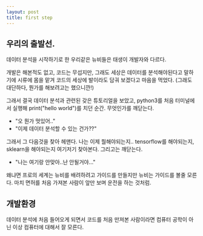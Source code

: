 ```yaml
---
layout: post
title: first step
---
```


## 우리의 출발선.
데이터 분석을 시작하기로 한 우리같은 뉴비들은 태생이 개발자와 다르다.

개발은 해본적도 없고, 코드는 무섭지만, 그래도 세상은 데이터를 분석해야된다고 말하기에 시류에 몸을 맡겨 
코드의 세상에 발이라도 담궈 보겠다고 마음을 먹었다. (그래도 대단하다, 뭔가를 해보려고는 했으니깐!)

그래서 결국 데이터 분석과 관련된 갖은 튜토리얼을 보았고, python3를 처음 터미널에서 실행해 print("hello world")를 치던 순간. 무엇인가를 깨닫는다.

- "오 뭔가 멋있어.."
- "이제 데이터 분석할 수 있는 건가??"

그래서 그 다음것을 찾아 헤맨다. 나는 이제 뭘해야되는지.. tensorflow를 해야되는지, sklearn을 해야되는지 여기저기 찾아본다.
그리고는 깨닫는다. 

- "나는 여기랑 안맞아..난 안될거야..."

왜냐면 프로의 세계는 뉴비를 배려하려고 가이드를 만들지만 뉴비는 가이드를 볼줄 모른다.
마치 면허를 처음 가져본 사람이 앞만 보며 운전을 하는 것처럼.

## 개발환경

데이터 분석에 처음 들어오게 되면서 코드를 처음 만져본 사람이라면 컴퓨터 공학이 아닌 이상 컴퓨터에 대해서 잘 모른다.

